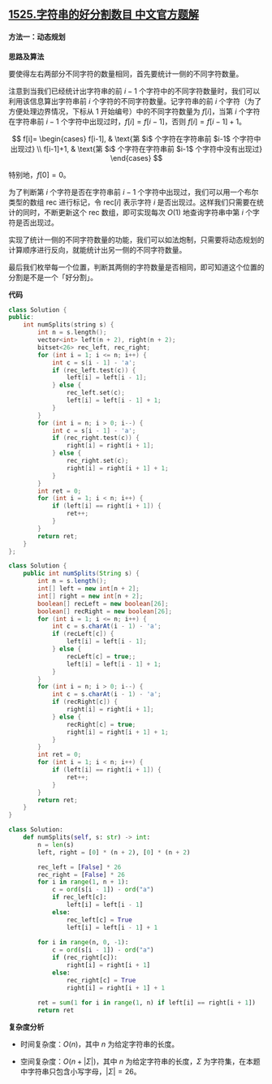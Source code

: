 ## [1525.字符串的好分割数目 中文官方题解](https://leetcode.cn/problems/number-of-good-ways-to-split-a-string/solutions/100000/zi-fu-chuan-de-hao-fen-ge-shu-mu-by-leetcode-solut)

#### 方法一：动态规划

**思路及算法**

要使得左右两部分不同字符的数量相同，首先要统计一侧的不同字符数量。

注意到当我们已经统计出字符串的前 $i-1$ 个字符中的不同字符数量时，我们可以利用该信息算出字符串前 $i$ 个字符的不同字符数量。记字符串的前 $i$ 个字符（为了方便处理边界情况，下标从 $1$ 开始编号）中的不同字符数量为 $f[i]$，当第 $i$ 个字符在字符串前 $i-1$ 个字符中出现过时，$f[i]=f[i-1]$，否则 $f[i]=f[i-1]+1$。

$$
f[i]=
\begin{cases}
f[i-1], & \text{第 $i$ 个字符在字符串前 $i-1$ 个字符中出现过} \\
f[i-1]+1, & \text{第 $i$ 个字符在字符串前 $i-1$ 个字符中没有出现过}
\end{cases}
$$

特别地，$f[0]=0$。

为了判断第 $i$ 个字符是否在字符串前 $i-1$ 个字符中出现过，我们可以用一个布尔类型的数组 $\text{rec}$ 进行标记，令 $\text{rec}[i]$ 表示字符 $i$ 是否出现过。这样我们只需要在统计的同时，不断更新这个 $\text{rec}$ 数组，即可实现每次 $O(1)$ 地查询字符串中第 $i$ 个字符是否出现过。

实现了统计一侧的不同字符数量的功能，我们可以如法炮制，只需要将动态规划的计算顺序进行反向，就能统计出另一侧的不同字符数量。

最后我们枚举每一个位置，判断其两侧的字符数量是否相同，即可知道这个位置的分割是不是一个「好分割」。

**代码**

```C++ [sol1-C++]
class Solution {
public:
    int numSplits(string s) {
        int n = s.length();
        vector<int> left(n + 2), right(n + 2);
        bitset<26> rec_left, rec_right;
        for (int i = 1; i <= n; i++) {
            int c = s[i - 1] - 'a';
            if (rec_left.test(c)) {
                left[i] = left[i - 1];
            } else {
                rec_left.set(c);
                left[i] = left[i - 1] + 1;
            }
        }
        for (int i = n; i > 0; i--) {
            int c = s[i - 1] - 'a';
            if (rec_right.test(c)) {
                right[i] = right[i + 1];
            } else {
                rec_right.set(c);
                right[i] = right[i + 1] + 1;
            }
        }
        int ret = 0;
        for (int i = 1; i < n; i++) {
            if (left[i] == right[i + 1]) {
                ret++;
            }
        }
        return ret;
    }
};
```

```Java [sol1-Java]
class Solution {
    public int numSplits(String s) {
        int n = s.length();
        int[] left = new int[n + 2];
        int[] right = new int[n + 2];
        boolean[] recLeft = new boolean[26];
        boolean[] recRight = new boolean[26];
        for (int i = 1; i <= n; i++) {
            int c = s.charAt(i - 1) - 'a';
            if (recLeft[c]) {
                left[i] = left[i - 1];
            } else {
                recLeft[c] = true;;
                left[i] = left[i - 1] + 1;
            }
        }
        for (int i = n; i > 0; i--) {
            int c = s.charAt(i - 1) - 'a';
            if (recRight[c]) {
                right[i] = right[i + 1];
            } else {
                recRight[c] = true;
                right[i] = right[i + 1] + 1;
            }
        }
        int ret = 0;
        for (int i = 1; i < n; i++) {
            if (left[i] == right[i + 1]) {
                ret++;
            }
        }
        return ret;
    }
}
```

```Python [sol1-Python3]
class Solution:
    def numSplits(self, s: str) -> int:
        n = len(s)
        left, right = [0] * (n + 2), [0] * (n + 2)

        rec_left = [False] * 26
        rec_right = [False] * 26
        for i in range(1, n + 1):
            c = ord(s[i - 1]) - ord("a")
            if rec_left[c]:
                left[i] = left[i - 1]
            else:
                rec_left[c] = True
                left[i] = left[i - 1] + 1
        
        for i in range(n, 0, -1):
            c = ord(s[i - 1]) - ord("a")
            if (rec_right[c]):
                right[i] = right[i + 1]
            else:
                rec_right[c] = True
                right[i] = right[i + 1] + 1
        
        ret = sum(1 for i in range(1, n) if left[i] == right[i + 1])
        return ret
```

**复杂度分析**

- 时间复杂度：$O(n)$，其中 $n$ 为给定字符串的长度。

- 空间复杂度：$O(n+|\Sigma|)$，其中 $n$ 为给定字符串的长度，$\Sigma$ 为字符集，在本题中字符串只包含小写字母，$|\Sigma| = 26$。